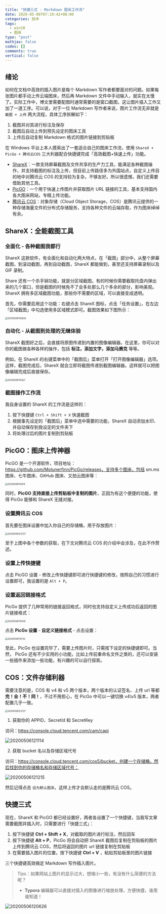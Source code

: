 ```yaml
---
title: "快捷三式 - Markdown 图床工作流"
date: 2020-05-06T07:19:42+08:00
categories: 技术
tags:
  - win10
  - 图床
type: "post"
mathjax: false
codes: []
comments: true
vertical: false
---
```


## 绪论

如何在文档中高效的插入图片是每个 Markdown 写作者都要面对的问题。如果每张图片都手动上传云端图床，然后再 Markdown 文件中手动输入，就实在太慢了。实际工作中，博文里需要配图时通常需要的是窗口截图，这让图片插入工作又加了一道工序。可以说，对于一位 Markdown 写作者来说，图片工作流无非就是 `截图 + 上传` 两大流程，具体工序拆解如下：

1. 截图并对其进行标注及保存
2. 截图后自动上传到预先设定的图床工具
3. 上传后自动复制 Markdown 格式的图片链接到剪贴板

<!--more-->

在 Windows 平台上本人摸索出了一套适合自己的图床工作流，使用 `ShareX + PicGo + 腾讯云COS` 三大利器配合快捷键完成「高效截图+快速上传」功能。

- [ShareX](https://getsharex.com/)：一款支持屏幕截图及文件共享的生产力工具，能满足各种截图操作，并支持截图的标注及上传，但目前上传路径多为外国站点，自定义上传目的地中对腾讯云 COS 的支持较为复杂，不够友好。所以很遗憾，我们还需要借助其他工具。
- [PicGO](https://molunerfinn.com/PicGo/)：一个用于快速上传图片并获取图片 URL 链接的工具，基本支持国内各大图床网站，专精上传功能。
- [腾讯云 COS](https://cloud.tencent.com/document/product/436/11366)：对象存储（Cloud Object Storage，COS）是腾讯云提供的一种存储海量文件的分布式存储服务，支持各种文件的云端存取，作为图床绰绰有余。

## ShareX：全能截图工具

### 全面化 - 各种截图我都行

ShareX 这款软件，有全面化和自动化两大特点，在「截图」部分中，从整个屏幕截图，到滚动截图，再到自动截图，ShareX 都能做到，甚至还支持屏幕录制以及 GIF 录制。

Share 还有一个杀手锏功能，就是分区域截图。有的时候你需要截取托盘内弹出来的几个窗口，但是截图的时候免不了会多处那么几个多余的部分，影响美观。ShareX 拥有多区域截图功能，那些你不需要的区域，可以直接变成透明。

首先，你需要启用这个功能：右键点击 ShareX 图标，点击「任务设置」，在左边「区域截图」中勾选使用多区域模式即可。截图效果如下图所示：

<img src="https://image-host-1255524710.cos.ap-beijing.myqcloud.com/20200506105828.png" alt="20200506105828" style="zoom:50%;" />

### 自动化 - 从截图到处理的无缝体验

ShareX 截图好之后，会直接将原图传递到内置的图像编辑器。在这里，你可以对你的截图做各种各样的操作，包括 **标注，添加文字，添加马赛克** 等等。

例如，在 ShareX 的右键菜单中的「截图后」菜单打开「打开图像编辑器」选项。这样，截图完成后，ShareX 就会立即将截图传递到截图编辑器。这样就可以把图像编辑完成后直接保存。

<img src="https://image-host-1255524710.cos.ap-beijing.myqcloud.com/20200506110421.png" alt="20200506110421" style="zoom:50%;" />

### 截图操作工作流

我自身设置的 ShareX 的工作流是这样的：

1. 按下快捷键 `Ctrl + Shift + X` 快速截图
2. 根据事先设定的「截图后」菜单中选中需要的功能，ShareX 自动添加水印、并自动保存到我设定的文件夹下
3. 将处理过后的图片复制到剪贴板

## PicGO：图床上传神器

PicGO 是一个开源软件，项目地址：https://github.com/Molunerfinn/PicGo/releases，支持多个图床，包括 sm.ms 图床、七牛图床、GitHub 图床、又拍云图床等：

<img src="https://image-host-1255524710.cos.ap-beijing.myqcloud.com/20200506114514.png" alt="20200506114514" style="zoom:50%;" />

同时，**PicGO 支持直接上传剪贴板中复制的图片**，正因为有这个便捷的功能，使得 PicGo 能够和 ShareX 无缝对接。

### 设置腾讯云 COS

首先要在图床设置中加入你自己的存储桶，用于存放图片：

<img src="https://image-host-1255524710.cos.ap-beijing.myqcloud.com/20200506123727.png" alt="20200506123727" style="zoom:50%;" />

至于上图中各个参数的获取，在下文对腾讯云 COS 的介绍中会涉及，在此不作赘述。

### 设置上传快捷键

点击 PicGO 设置 - 修改上传快捷键即可进行快捷键的修改，按照自己的习惯进行设置即可，我设置的是 `Alt + P`。

### 设置返回链接格式

PicGo 提供了几种常用的链接返回格式，同时也支持自定义上传成功后返回的图片链接格式：

<img src="https://image-host-1255524710.cos.ap-beijing.myqcloud.com/20200506115438.png" alt="20200506115438" style="zoom:50%;" />

点击 **PicGo 设置** - **自定义链接格式** - 点击设置：

<img src="https://image-host-1255524710.cos.ap-beijing.myqcloud.com/20200506115732.png" alt="20200506115732" style="zoom: 50%;" />

至此，PicGo 也设置完毕了，需要上传图片时，只需按下设定的快捷键即可。当然， PicGo 还有不少实用的小功能，比如上传前重命名文件之类的，还可以安装一些插件来添加一些功能，有兴趣的可以自行探索。

## COS：文件存储利器

需要注意的是，COS 有 v4 和 v5 两个版本，两个版本的认证签名、上传 url 等都 **完！全！不！同！**，不过不用担心，在 PicGo 中可以一键切换 v4\v5 版本，两者配置几乎一致。

<img src="https://image-host-1255524710.cos.ap-beijing.myqcloud.com/20200506123727.png" alt="20200506123727" style="zoom:50%;" />

1. 获取你的 APPID、SecretId 和 SecretKey

访问：https://console.cloud.tencent.com/cam/capi

![20200506121114](https://image-host-1255524710.cos.ap-beijing.myqcloud.com/20200506121114.png)

2. 获取 bucket 名以及存储区域代号

访问：https://console.cloud.tencent.com/cos5/bucket，创建一个存储桶。然后找到你的存储桶名和存储区域代号：

![20200506121215](https://image-host-1255524710.cos.ap-beijing.myqcloud.com/20200506121215.png)

然后记得点击 `设为默认图床`，这样上传才会默认走的是腾讯云 COS。

## 快捷三式

现在，ShareX 和 PicGO 都已经设置好，两者各设置了一个快捷键，当我写文章需要截图并插入时，只需要进行「快捷三式」：

1. 按下快捷键 **Ctrl + Shift + X**，对截取的图片进行标注，然后回车
2. 按下快捷键 **Alt + P**，PicGo 将会自动把 ShareX 截图后复制在剪贴板的图片上传到腾讯云 COS，然后将返回的图片 url 链接复制在剪贴板
3. 在需要插入图片的位置，按下快捷键 **Ctrl + V** ，粘贴剪贴板里的图片链接

三个快捷键高效搞定 Markdown 写作插入图片。

> Tips：如果网站上图片的显示过大，想缩小一些，有没有什么简便的方法呢？
>
> - **Typora** 编辑器可以直接对插入的图像进行缩放处理，方便快捷，谁用谁知道！

![20200506120626](https://image-host-1255524710.cos.ap-beijing.myqcloud.com/20200506120626.png)
